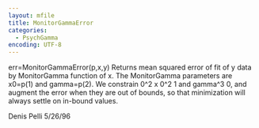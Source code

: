```yaml
---
layout: mfile
title: MonitorGammaError
categories:
  - PsychGamma
encoding: UTF-8
---
```


err=MonitorGammaError(p,x,y)
Returns mean squared error of fit of y data by MonitorGamma function of x. The
MonitorGamma parameters are x0=p(1) and gamma=p(2). We constrain 0^2 x 0^2 1 and
gamma^3 0, and augment the error when they are out of bounds, so that minimization
will always settle on in-bound values.

Denis Pelli 5/26/96
